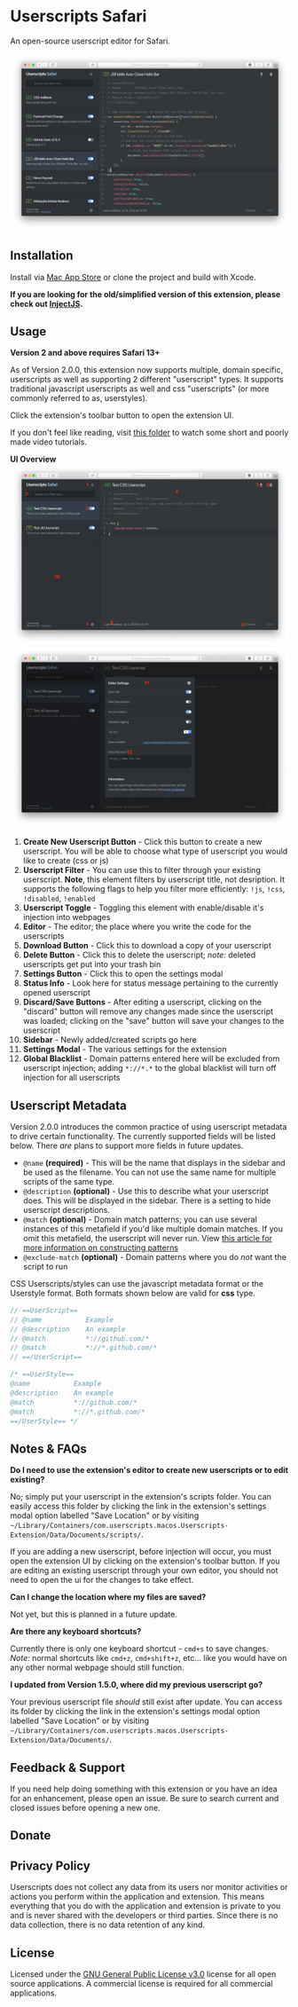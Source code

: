 # Userscripts Safari

An open-source userscript editor for Safari.

![Userscripts Safari](/etc/screenshot.png)

## Installation

Install via [Mac App Store](https://itunes.apple.com/us/app/userscripts/id1463298887) or clone the project and build with Xcode.

**If you are looking for the old/simplified version of this extension, please check out [InjectJS](https://github.com/quoid/InjectJS).**

## Usage

**Version 2 and above requires Safari 13+**

As of Version 2.0.0, this extension now supports multiple, domain specific, userscripts as well as supporting 2 different "userscript" types. It supports traditional javascript userscripts as well and css "userscripts" (or more commonly referred to as, userstyles).

Click the extension's toolbar button to open the extension UI.

If you don't feel like reading, visit [this folder](/etc/videos/) to watch some short and poorly made video tutorials.

**UI Overview**
![Userscripts Safari](/etc/ui-overview-01.png)
![Userscripts Safari](/etc/ui-overview-02.png)

1. **Create New Userscript Button** - Click this button to create a new userscript. You will be able to choose what type of userscript you would like to create (css or js)
1. **Userscript Filter** - You can use this to filter through your existing userscript. **Note**, this element filters by userscript title, not desription. It supports the following flags to help you filter more efficiently: `!js`, `!css`, `!disabled`, `!enabled`
1. **Userscript Toggle** - Toggling this element with enable/disable it's injection into webpages
1. **Editor** - The editor; the place where you write the code for the userscripts
1. **Download Button** - Click this to download a copy of your userscript
1. **Delete Button** - Click this to delete the userscript; *note:* deleted userscripts get put into your trash bin
1. **Settings Button** - Click this to open the settings modal
1. **Status Info** - Look here for status message pertaining to the currently opened userscript
1. **Discard/Save Buttons** - After editing a userscript, clicking on the "discard" button will remove any changes made since the userscript was loaded; clicking on the "save" button will save your changes to the userscript
1. **Sidebar** - Newly added/created scripts go here
1. **Settings Modal** - The various settings for the extension
1. **Global Blacklist** - Domain patterns entered here will be excluded from userscript injection; adding `*://*.*` to the global blacklist will turn off injection for all userscripts

## Userscript Metadata

Version 2.0.0 introduces the common practice of using userscript metadata to drive certain functionality. The currently supported fields will be listed below. There *are* plans to support more fields in future updates.

- `@name` **(required)** - This will be the name that displays in the sidebar and be used as the filename. You can not use the same name for multiple scripts of the same type.
- `@description` **(optional)** - Use this to describe what your userscript does. This will be displayed in the sidebar. There is a setting to hide userscript descriptions.
- `@match` **(optional)** - Domain match patterns; you can use several instances of this metafield if you'd like multiple domain matches. If you omit this metafield, the userscript will never run. View [this article for more information on constructing patterns](https://developer.chrome.com/extensions/match_patterns)
- `@exclude-match` **(optional)** - Domain patterns where you do *not* want the script to run

CSS Userscripts/styles can use the javascript metadata format or the Userstyle format. Both formats shown below are valid for **css** type.

```js
// ==UserScript==
// @name           Example
// @description    An example
// @match          *://github.com/*
// @match          *://*.github.com/*
// ==/UserScript==
```

```css
/* ==UserStyle==
@name           Example
@description    An example
@match          *://github.com/*
@match          *://*.github.com/*
==/UserStyle== */
```
## Notes & FAQs

**Do I need to use the extension's editor to create new userscripts or to edit existing?**

No; simply put your userscript in the extension's scripts folder. You can easily access this folder by clicking the link in the extension's settings modal option labelled "Save Location" or by visiting `~/Library/Containers/com.userscripts.macos.Userscripts-Extension/Data/Documents/scripts/`.

If you are adding a new userscript, before injection will occur, you must open the extension UI by clicking on the extension's toolbar button. If you are editing an existing userscript through your own editor, you should not need to open the ui for the changes to take effect.

**Can I change the location where my files are saved?**

Not yet, but this is planned in a future update.

**Are there any keyboard shortcuts?**

Currently there is only one keyboard shortcut - `cmd+s` to save changes. *Note:* normal shortcuts like `cmd+z`, `cmd+shift+z`, etc... like you would have on any other normal webpage should still function.

**I updated from Version 1.5.0, where did my previous userscript go?**

Your previous userscript file *should* still exist after update. You can access its folder by clicking the link in the extension's settings modal option labelled "Save Location" or by visiting `~/Library/Containers/com.userscripts.macos.Userscripts-Extension/Data/Documents/`.

## Feedback & Support
If you need help doing something with this extension or you have an idea for an enhancement, please open an issue. Be sure to search current and closed issues before opening a new one.

## Donate

## Privacy Policy
Userscripts does not collect any data from its users nor monitor activities or actions you perform within the application and extension. This means everything that you do with the application and extension is private to you and is never shared with the developers or third parties. Since there is no data collection, there is no data retention of any kind.

## License

Licensed under the [GNU General Public License v3.0](/LICENSE) license for all open source applications. A commercial license is required for all commercial applications.




